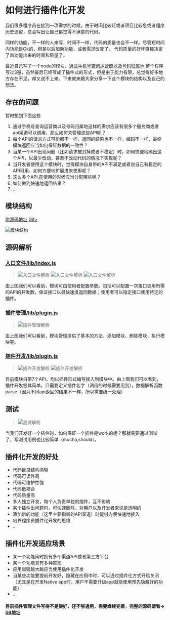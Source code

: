 # 如何进行插件化开发

我们很多程序员在接到一项需求的时候，由于时间比较赶或者项目比较急或者程序历史遗留，总会写出让自己都觉得不满意的代码。

同样的功能，不一样的人来写，时间不一样，代码的质量也会不一样。尽管短时间内功能是Ok的，但是以后加新功能，或者需求改变了， 代码质量的好坏直接决定了新功能出来的时间和质量了。

最近自己写了一个node的模块，[通过手机号查询运营商以及号码归属地](https://github.com/navyxie/phone-service),整个程序写过3遍，虽然最后已经写成了插件式的形式，但是由于能力有限，总觉得好多地方存在不足，却又说不上来。下来就来跟大家分享一下这个模块的结构以及自己的想法。

## 存在的问题

暂时想到下面这些

1. 通过手机号查询运营商以及号码归属地这样的需求应该有很多个服务商或者api渠道可以调用，那么如何来管理这些API呢？
2. 每个API的请求方式可能都不一样，返回的结果也不一样，编码不一样，最终模块返回应当如何保证数据的一致性？
3. 当某一个API出现问题（比如请求被封掉或者不稳定）时，如何快速地踢出这个API，以最少改动，甚至不改动代码的情况下实现呢？
4. 当开发者使用这个模块时，觉得模块自身带的API不满足或者说自己有稳定的API可用，如何方便地扩展进来使用呢？
5. 这么多个API,在使用的时候应当分配哪些呢？
6. 如何做到快速地返回结果？
7. ...


## 模块结构

[附源码地址,Git>](https://github.com/navyxie/phone-service)

![模块结构](https://mmbiz.qlogo.cn/mmbiz/E7ia3F4UicMx8lXwibq1yX1Q2khFQs7WZoNtv06GOz5531vgZBqkjlOZyLUJ2gW4kictXMuyewZG2NAUC5j5OpGllg/0?wx_fmt=png)

## 源码解析

### [入口文件/lib/index.js](https://github.com/navyxie/phone-service/blob/master/lib/index.js)

> ![入口文件解析](https://mmbiz.qlogo.cn/mmbiz/E7ia3F4UicMx8lXwibq1yX1Q2khFQs7WZoNiakNqb1V8iaibyQhbwgxNibVMI3uTCsxlC4Etlkyf7f8wuYqjxx90Q6Ydg/0?wx_fmt=png) 
> ![入口文件解析](https://mmbiz.qlogo.cn/mmbiz/E7ia3F4UicMx8lXwibq1yX1Q2khFQs7WZoNtbBxyBsY8tUPdoic489c1mSfMAmT7nPzxoxKqBpvnG36W8kfQiawuASg/0?wx_fmt=png)
> ![入口文件解析](https://mmbiz.qlogo.cn/mmbiz/E7ia3F4UicMx8lXwibq1yX1Q2khFQs7WZoNWHxZhcmdS4hXJ82kib8koWDDibqxQGpseN9RrKQnlztUaDYVO7ac6ic9g/0?wx_fmt=png)

由上图我们可以看到，模块可由使用者配置参数。包括可以配置一次接口调用所需的API的并发数，保证接口以最快速度返回数据；使用者可以指定接口使用特定的插件。

### [插件管理/lib/plugin.js](https://github.com/navyxie/phone-service/blob/master/lib/plugin.js)

> ![插件管理解析](https://mmbiz.qlogo.cn/mmbiz/E7ia3F4UicMx8lXwibq1yX1Q2khFQs7WZoNUJNlY91BT1ibnlqvTn62niagWPmGm9aFQ7yib7FO7UK6StfyCQrUpVU3w/0?wx_fmt=png)

由上图我们可以看到，模块管理提供了基本的方法，添加模块，删除模块，执行模块等。

### [插件开发/lib/plugin.js](https://github.com/navyxie/phone-service/blob/master/plugin/taobao.js)

> ![插件开发解析](https://mmbiz.qlogo.cn/mmbiz/E7ia3F4UicMx8lXwibq1yX1Q2khFQs7WZoN1dP4SwqticDfDn2iasxaBu68ribs6f5jVwG6jEX0A0F2sKpBosia2WzCicw/0?wx_fmt=png)
> ![插件开发解析](https://mmbiz.qlogo.cn/mmbiz/E7ia3F4UicMx8lXwibq1yX1Q2khFQs7WZoN9heCia8kGUrcl2iaqCsUg1xLd3M0EjibskWS7qMkUGJfElm27icTbe0vOw/0?wx_fmt=png)

目前模块自带7个API，均以插件形式编写接入到模块中。由上图我们可以看到，插件开发极其简单，只需要定义插件名字（调用的时候需要用到），数据解析函数parse（因为不同api返回的结果不一样，所以需要统一处理）

## 测试

> ![测试解析](https://mmbiz.qlogo.cn/mmbiz/E7ia3F4UicMx8lXwibq1yX1Q2khFQs7WZoNjOXoE2Xiaa67Cf63x6JNsE3sKzGGlFzBPictHJHiapT1pL1SJNiaRcypNQ/0?wx_fmt=png)

当我们开发好一个插件时，如何保证一个插件是work的呢？那就需要通过测试了，写测试用例也比较简单（mocha,should）。


## 插件化开发的好处

+ 代码目录结构清晰
+ 代码可读性高
+ 代码可维护性强
+ 代码低耦合
+ 代码质量高
+ 多人独立开发，每个人负责单独的插件，互不影响
+ 某个插件出问题时，可快速删除，对用户以及开发者来说是透明的
+ 添加新的功能（这里主要指新的API渠道）时能够方便快速地接入
+ 培养程序员插件化开发的思维
+ ...

## 插件化开发适应场景

+ 某一个功能同时拥有多个渠道API或者第三方平台
+ 某一个功能具有多种实现
+ 应用越强越大越应当使用插件化开发
+ 当某些功能要提前开发好，隐藏在应用中时，可以通过插件化方式开启关闭（尤其是在开发Native app时，用户不需要升级app就能使用预先隐藏好的功能）
+ ...


#### 目前插件管理文件写得不是很好，还不够通用，需要继续完善，完整的源码请看-> [Git地址](https://github.com/navyxie/phone-service)
